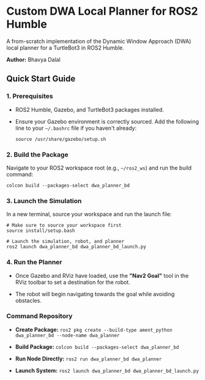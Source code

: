 # Custom DWA Local Planner for ROS2 Humble

A from-scratch implementation of the Dynamic Window Approach (DWA) local planner for a TurtleBot3 in ROS2 Humble.

**Author:** Bhavya Dalal

## Quick Start Guide

### 1. Prerequisites

* ROS2 Humble, Gazebo, and TurtleBot3 packages installed.

* Ensure your Gazebo environment is correctly sourced. Add the following line to your `~/.bashrc` file if you haven't already:

  ```
  source /usr/share/gazebo/setup.sh
  
  ```

### 2. Build the Package

Navigate to your ROS2 workspace root (e.g., `~/ros2_ws`) and run the build command:

```
colcon build --packages-select dwa_planner_bd

```

### 3. Launch the Simulation

In a new terminal, source your workspace and run the launch file:

```
# Make sure to source your workspace first
source install/setup.bash

# Launch the simulation, robot, and planner
ros2 launch dwa_planner_bd dwa_planner_bd_launch.py

```

### 4. Run the Planner

* Once Gazebo and RViz have loaded, use the **"Nav2 Goal"** tool in the RViz toolbar to set a destination for the robot.

* The robot will begin navigating towards the goal while avoiding obstacles.

### Command Repository

* **Create Package:** `ros2 pkg create --build-type ament_python dwa_planner_bd --node-name dwa_planner`

* **Build Package:** `colcon build --packages-select dwa_planner_bd`

* **Run Node Directly:** `ros2 run dwa_planner_bd dwa_planner`

* **Launch System:** `ros2 launch dwa_planner_bd dwa_planner_bd_launch.py`
